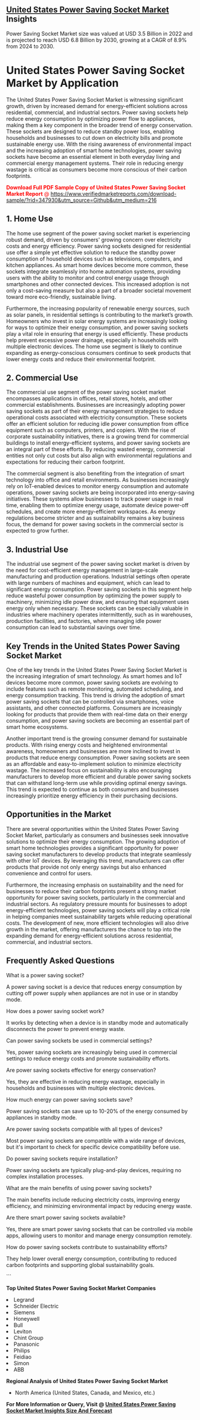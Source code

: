<h2><a href="https://www.verifiedmarketreports.com/download-sample/?rid=347930&amp;utm_source=Github&amp;utm_medium=216" target="_blank">United States Power Saving Socket Market</a> Insights</h2><p>Power Saving Socket Market size was valued at USD 3.5 Billion in 2022 and is projected to reach USD 6.8 Billion by 2030, growing at a CAGR of 8.9% from 2024 to 2030.</p><p><h1>United States Power Saving Socket Market by Application</h1><p>The United States Power Saving Socket Market is witnessing significant growth, driven by increased demand for energy-efficient solutions across residential, commercial, and industrial sectors. Power saving sockets help reduce energy consumption by optimizing power flow to appliances, making them a key component in the broader trend of energy conservation. These sockets are designed to reduce standby power loss, enabling households and businesses to cut down on electricity bills and promote sustainable energy use. With the rising awareness of environmental impact and the increasing adoption of smart home technologies, power saving sockets have become an essential element in both everyday living and commercial energy management systems. Their role in reducing energy wastage is critical as consumers become more conscious of their carbon footprints.<p><span class=""><span style="color: #ff0000;"><strong>Download Full PDF Sample Copy of United States Power Saving Socket Market Report</strong> @ </span><a href="https://www.verifiedmarketreports.com/download-sample/?rid=347930&amp;utm_source=Github&amp;utm_medium=216" target="_blank">https://www.verifiedmarketreports.com/download-sample/?rid=347930&amp;utm_source=Github&amp;utm_medium=216</a></span></p><h2>1. Home Use</h2><p>The home use segment of the power saving socket market is experiencing robust demand, driven by consumers' growing concern over electricity costs and energy efficiency. Power saving sockets designed for residential use offer a simple yet effective solution to reduce the standby power consumption of household devices such as televisions, computers, and kitchen appliances. As smart home devices become more common, these sockets integrate seamlessly into home automation systems, providing users with the ability to monitor and control energy usage through smartphones and other connected devices. This increased adoption is not only a cost-saving measure but also a part of a broader societal movement toward more eco-friendly, sustainable living.</p><p>Furthermore, the increasing popularity of renewable energy sources, such as solar panels, in residential settings is contributing to the market’s growth. Homeowners who invest in solar energy systems are increasingly looking for ways to optimize their energy consumption, and power saving sockets play a vital role in ensuring that energy is used efficiently. These products help prevent excessive power drainage, especially in households with multiple electronic devices. The home use segment is likely to continue expanding as energy-conscious consumers continue to seek products that lower energy costs and reduce their environmental footprint.</p><h2>2. Commercial Use</h2><p>The commercial use segment of the power saving socket market encompasses applications in offices, retail stores, hotels, and other commercial establishments. Businesses are increasingly adopting power saving sockets as part of their energy management strategies to reduce operational costs associated with electricity consumption. These sockets offer an efficient solution for reducing idle power consumption from office equipment such as computers, printers, and copiers. With the rise of corporate sustainability initiatives, there is a growing trend for commercial buildings to install energy-efficient systems, and power saving sockets are an integral part of these efforts. By reducing wasted energy, commercial entities not only cut costs but also align with environmental regulations and expectations for reducing their carbon footprint.</p><p>The commercial segment is also benefiting from the integration of smart technology into office and retail environments. As businesses increasingly rely on IoT-enabled devices to monitor energy consumption and automate operations, power saving sockets are being incorporated into energy-saving initiatives. These systems allow businesses to track power usage in real time, enabling them to optimize energy usage, automate device power-off schedules, and create more energy-efficient workspaces. As energy regulations become stricter and as sustainability remains a key business focus, the demand for power saving sockets in the commercial sector is expected to grow further.</p><h2>3. Industrial Use</h2><p>The industrial use segment of the power saving socket market is driven by the need for cost-efficient energy management in large-scale manufacturing and production operations. Industrial settings often operate with large numbers of machines and equipment, which can lead to significant energy consumption. Power saving sockets in this segment help reduce wasteful power consumption by optimizing the power supply to machinery, minimizing idle power draw, and ensuring that equipment uses energy only when necessary. These sockets can be especially valuable in industries where machinery operates intermittently, such as in warehouses, production facilities, and factories, where managing idle power consumption can lead to substantial savings over time.</p><pAs industries become more aware of the financial and environmental benefits of energy efficiency, the adoption of power saving sockets in industrial applications is increasing. Additionally, industrial sectors are increasingly embracing smart technologies, such as automation and remote monitoring, to improve operational efficiency. Power saving sockets designed for industrial use are often equipped with features that allow them to integrate with these systems, providing detailed insights into energy usage patterns and enabling predictive maintenance of electrical systems. This trend of energy optimization is not only improving the profitability of industrial operations but also contributing to sustainability goals across the sector.</p><h2>Key Trends in the United States Power Saving Socket Market</h2><p>One of the key trends in the United States Power Saving Socket Market is the increasing integration of smart technology. As smart homes and IoT devices become more common, power saving sockets are evolving to include features such as remote monitoring, automated scheduling, and energy consumption tracking. This trend is driving the adoption of smart power saving sockets that can be controlled via smartphones, voice assistants, and other connected platforms. Consumers are increasingly looking for products that provide them with real-time data on their energy consumption, and power saving sockets are becoming an essential part of smart home ecosystems.</p><p>Another important trend is the growing consumer demand for sustainable products. With rising energy costs and heightened environmental awareness, homeowners and businesses are more inclined to invest in products that reduce energy consumption. Power saving sockets are seen as an affordable and easy-to-implement solution to minimize electricity wastage. The increased focus on sustainability is also encouraging manufacturers to develop more efficient and durable power saving sockets that can withstand long-term use while providing optimal energy savings. This trend is expected to continue as both consumers and businesses increasingly prioritize energy efficiency in their purchasing decisions.</p><h2>Opportunities in the Market</h2><p>There are several opportunities within the United States Power Saving Socket Market, particularly as consumers and businesses seek innovative solutions to optimize their energy consumption. The growing adoption of smart home technologies provides a significant opportunity for power saving socket manufacturers to develop products that integrate seamlessly with other IoT devices. By leveraging this trend, manufacturers can offer products that provide not only energy savings but also enhanced convenience and control for users.</p><p>Furthermore, the increasing emphasis on sustainability and the need for businesses to reduce their carbon footprints present a strong market opportunity for power saving sockets, particularly in the commercial and industrial sectors. As regulatory pressure mounts for businesses to adopt energy-efficient technologies, power saving sockets will play a critical role in helping companies meet sustainability targets while reducing operational costs. The development of new, more efficient technologies will also drive growth in the market, offering manufacturers the chance to tap into the expanding demand for energy-efficient solutions across residential, commercial, and industrial sectors.</p><h2>Frequently Asked Questions</h2><p>What is a power saving socket?</p><p>A power saving socket is a device that reduces energy consumption by cutting off power supply when appliances are not in use or in standby mode.</p><p>How does a power saving socket work?</p><p>It works by detecting when a device is in standby mode and automatically disconnects the power to prevent energy waste.</p><p>Can power saving sockets be used in commercial settings?</p><p>Yes, power saving sockets are increasingly being used in commercial settings to reduce energy costs and promote sustainability efforts.</p><p>Are power saving sockets effective for energy conservation?</p><p>Yes, they are effective in reducing energy wastage, especially in households and businesses with multiple electronic devices.</p><p>How much energy can power saving sockets save?</p><p>Power saving sockets can save up to 10-20% of the energy consumed by appliances in standby mode.</p><p>Are power saving sockets compatible with all types of devices?</p><p>Most power saving sockets are compatible with a wide range of devices, but it's important to check for specific device compatibility before use.</p><p>Do power saving sockets require installation?</p><p>Power saving sockets are typically plug-and-play devices, requiring no complex installation processes.</p><p>What are the main benefits of using power saving sockets?</p><p>The main benefits include reducing electricity costs, improving energy efficiency, and minimizing environmental impact by reducing energy waste.</p><p>Are there smart power saving sockets available?</p><p>Yes, there are smart power saving sockets that can be controlled via mobile apps, allowing users to monitor and manage energy consumption remotely.</p><p>How do power saving sockets contribute to sustainability efforts?</p><p>They help lower overall energy consumption, contributing to reduced carbon footprints and supporting global sustainability goals.</p>```</p><p><strong>Top United States Power Saving Socket Market Companies</strong></p><div data-test-id=""><p><li>Legrand</li><li> Schneider Electric</li><li> Siemens</li><li> Honeywell</li><li> Bull</li><li> Leviton</li><li> Chint Group</li><li> Panasonic</li><li> Philips</li><li> Feidiao</li><li> Simon</li><li> ABB</li></p><div><strong>Regional Analysis of&nbsp;United States Power Saving Socket Market</strong></div><ul><li dir="ltr"><p dir="ltr">North America&nbsp;(United States, Canada, and Mexico, etc.)</p></li></ul><p><strong>For More Information or Query, Visit @&nbsp;</strong><strong><a href="https://www.verifiedmarketreports.com/product/power-saving-socket-market/?utm_source=Github&amp;utm_medium=216" target="_blank">United States Power Saving Socket Market Insights Size And Forecast</a></strong></p></div>
